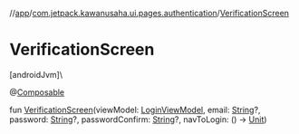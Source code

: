 //[app](../../index.md)/[com.jetpack.kawanusaha.ui.pages.authentication](index.md)/[VerificationScreen](-verification-screen.md)

# VerificationScreen

[androidJvm]\

@[Composable](https://developer.android.com/reference/kotlin/androidx/compose/runtime/Composable.html)

fun [VerificationScreen](-verification-screen.md)(viewModel: [LoginViewModel](../com.jetpack.kawanusaha.main/-login-view-model/index.md), email: [String](https://kotlinlang.org/api/latest/jvm/stdlib/kotlin/-string/index.html)?, password: [String](https://kotlinlang.org/api/latest/jvm/stdlib/kotlin/-string/index.html)?, passwordConfirm: [String](https://kotlinlang.org/api/latest/jvm/stdlib/kotlin/-string/index.html)?, navToLogin: () -&gt; [Unit](https://kotlinlang.org/api/latest/jvm/stdlib/kotlin/-unit/index.html))
